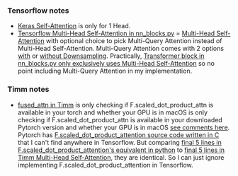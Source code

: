 ### Tensorflow notes
- [Keras Self-Attention](https://github.com/keras-team/keras/blob/v3.3.3/keras/src/layers/attention/attention.py#L12-L15) is only for 1 Head.
- [Tensorflow Multi-Head Self-Attention in nn_blocks.py](https://github.com/tensorflow/models/blob/v2.18.0/official/vision/modeling/layers/nn_blocks.py#L1627-1658) = [Multi-Head Self-Attention](https://github.com/tensorflow/models/blob/v2.18.0/official/vision/modeling/layers/nn_layers.py#L1332-1335) with optional choice to pick Multi-Query Attention instead of Multi-Head Self-Attention. Multi-Query Attention comes with 2 options [with](https://github.com/tensorflow/models/blob/v2.18.0/official/vision/modeling/layers/nn_blocks.py#L1267) or [without Downsampling](https://github.com/tensorflow/models/blob/v2.18.0/official/vision/modeling/layers/nn_blocks.py#L1197). Practically, [Transformer block in nn_blocks.py only exclusively uses Multi-Head Self-Attention](https://github.com/tensorflow/models/blob/v2.18.0/official/vision/modeling/layers/nn_blocks.py#L2605-2622) so no point including Multi-Query Attention in my implementation.

### Timm notes
-  [fused_attn in Timm](https://github.com/huggingface/pytorch-image-models/blob/main/timm/models/vision_transformer.py#L59) is only checking if F.scaled_dot_product_attn is available in your torch and whether your GPU is in macOS is only checking if F.scaled_dot_product_attn is available in your downloaded Pytorch version and whether your GPU is in macOS [see comments here](https://github.com/huggingface/pytorch-image-models/blob/main/timm/layers/config.py#L137-L143). Pytorch has [F.scaled_dot_product_attention source code written in C](https://github.com/pytorch/pytorch/blob/51c6c5e156c64d84ff0cd06a559fa6786c96f128/aten/src/ATen/native/transformers/attention.cpp#L692-752) that I can't find anywhere in Tensorflow. But comparing [final 5 lines in F.scaled_dot_product_attention's equivalent in python](https://pytorch.org/docs/stable/generated/torch.nn.functional.scaled_dot_product_attention.html#torch.nn.functional.scaled_dot_product_attention) to [final 5 lines in Timm Multi-Head Self-Attention](https://github.com/huggingface/pytorch-image-models/blob/main/timm/models/vision_transformer.py#L98-L102), they are identical. So I can just ignore implementing F.scaled_dot_product_attention in Tensorflow.
